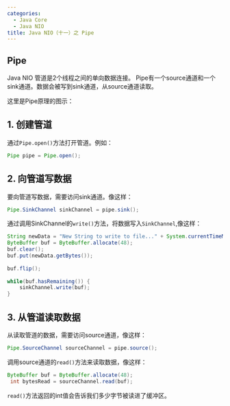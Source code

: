 ```yaml
---
categories:
  - Java Core
  - Java NIO
title: Java NIO（十一）之 Pipe
---
```


##  Pipe

Java NIO 管道是2个线程之间的单向数据连接。 Pipe有一个source通道和一个sink通道。数据会被写到sink通道，从source通道读取。

这里是Pipe原理的图示：



## 1. 创建管道

通过`Pipe.open()`方法打开管道。例如：

```java
Pipe pipe = Pipe.open();
```



## 2. 向管道写数据

要向管道写数据，需要访问sink通道。像这样：

```java
Pipe.SinkChannel sinkChannel = pipe.sink();
```

通过调用SinkChannel的`write()`方法，将数据写入`SinkChannel`,像这样：

```java
String newData = "New String to write to file..." + System.currentTimeMillis();
ByteBuffer buf = ByteBuffer.allocate(48);
buf.clear();
buf.put(newData.getBytes());
 
buf.flip();
 
while(buf.hasRemaining()) {
    sinkChannel.write(buf);
}
```



## 3. 从管道读取数据

从读取管道的数据，需要访问source通道，像这样：

```java
Pipe.SourceChannel sourceChannel = pipe.source();
```

调用source通道的`read()`方法来读取数据，像这样：

```java
ByteBuffer buf = ByteBuffer.allocate(48);
 int bytesRead = sourceChannel.read(buf);
```

`read()`方法返回的int值会告诉我们多少字节被读进了缓冲区。